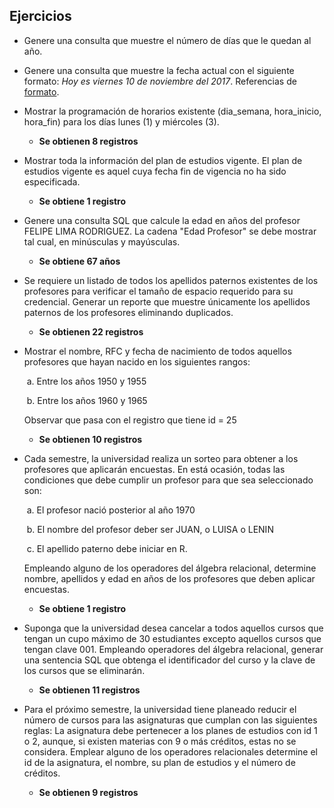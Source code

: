 ## Ejercicios

- Genere una consulta que muestre el número de días que le quedan al año.

  

- Genere una consulta que muestre la fecha actual con el siguiente formato: *Hoy es viernes  10 de noviembre del 2017*. Referencias de [formato](https://docs.oracle.com/database/121/SQLRF/sql_elements004.htm#SQLRF00210).

  

- Mostrar la programación de horarios existente (dia_semana, hora_inicio, hora_fin) para los días lunes (1) y miércoles (3).

  - **Se obtienen 8 registros**

    

- Mostrar toda la información del plan de estudios vigente. El plan de estudios vigente es aquel cuya fecha fin de vigencia no ha sido especificada.

  - **Se obtiene 1 registro**

    

- Genere una consulta SQL que calcule la edad en años del profesor FELIPE LIMA RODRIGUEZ. La cadena "Edad Profesor" se debe mostrar tal cual, en minúsculas y mayúsculas.

  - **Se obtiene 67 años**

    

- Se requiere un listado de todos los apellidos paternos existentes de los profesores para verificar el tamaño de espacio requerido para su credencial. Generar un reporte que muestre únicamente los apellidos paternos de los profesores eliminando duplicados.

  - **Se obtienen 22 registros**

    

- Mostrar el nombre, RFC y fecha de nacimiento de todos aquellos profesores que hayan nacido en los siguientes rangos:

  ​	a. Entre los años 1950 y 1955

  ​	b. Entre los años 1960 y 1965

  Observar que pasa con el registro que tiene id = 25

  - **Se obtienen 10 registros**

    

- Cada semestre, la universidad realiza un sorteo para obtener a los profesores que aplicarán encuestas. En está ocasión, todas las condiciones que debe cumplir un profesor para que sea seleccionado son:

  ​	a. El profesor nació posterior al año 1970

  ​	b. El nombre del profesor deber ser JUAN, o LUISA o LENIN

  ​	c. El apellido paterno debe iniciar en R.

  Empleando alguno de los operadores del álgebra relacional, determine nombre, apellidos y edad en años de los profesores que deben aplicar encuestas.
  -  **Se obtiene 1 registro**

    

- Suponga que la universidad desea cancelar a todos aquellos cursos que tengan un cupo máximo de 30 estudiantes excepto aquellos cursos que tengan clave 001. Empleando operadores del álgebra relacional, generar una sentencia SQL que obtenga el identificador del curso y la clave de los cursos que se eliminarán.

  - **Se obtienen 11 registros**

    

- Para el próximo semestre, la universidad tiene planeado reducir el número de cursos para las asignaturas que cumplan con las siguientes reglas: La asignatura debe pertenecer a los planes de estudios con id 1 o 2, aunque, si existen materias con 9 o más créditos, estas no se considera. Emplear alguno de los operadores relacionales determine el id de la asignatura, el nombre, su plan de estudios y el número de créditos.

  - **Se obtienen 9 registros**

    